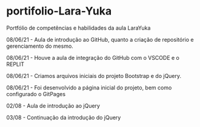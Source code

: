 # portifolio-Lara-Yuka
Portfólio de competências e habilidades da aula LaraYuka

08/06/21 - Aula de introdução ao GitHub, quanto a criação de repositório e gerenciamento do mesmo.

08/06/21 - Houve a aula de integração do GitHub com o VSCODE e o REPLIT

08/06/21 - Criamos arquivos iniciais do projeto Bootstrap e do jQuery.

08/06/21 - Foi desenvolvido a página inicial do projeto, bem como configurado o GitPages

02/08 - Aula de introdução ao jQuery

03/08 - Continuação da introdução do jQuery
